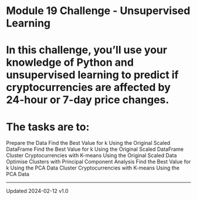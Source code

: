 # Module 19 Challenge - Unsupervised Learning

# In this challenge, you’ll use your knowledge of Python and unsupervised learning to predict if cryptocurrencies are affected by 24-hour or 7-day price changes.

# The tasks are to:
Prepare the Data
Find the Best Value for k Using the Original Scaled DataFrame
Find the Best Value for k Using the Original Scaled DataFrame
Cluster Cryptocurrencies with K-means Using the Original Scaled Data
Optimise Clusters with Principal Component Analysis
Find the Best Value for k Using the PCA Data
Cluster Cryptocurrencies with K-means Using the PCA Data

---

Updated 2024-02-12
v1.0




